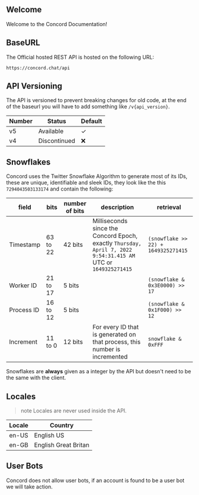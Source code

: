 Welcome
-------
Welcome to the Concord Documentation!

## BaseURL
The Official hosted REST API is hosted on the following URL:

```
https://concord.chat/api
```

## API Versioning

The API is versioned to prevent breaking changes for old code,
at the end of the baseurl you will have to add something like ``/v{api_version}``.

| Number | Status       | Default |
|--------|--------------|---------|
| v5     | Available    | ✓       |
| v4     | Discontinued | ❌      |

## Snowflakes

Concord uses the Twitter Snowflake Algorithm to generate most of its IDs, 
these are unique, identifiable and sleek IDs, they look like the this ``7294043503133174``
and contain the following:

| field      | bits      | number of bits | description                                                                                                       | retrieval                             |
|------------|-----------|----------------|-------------------------------------------------------------------------------------------------------------------|---------------------------------------|
| Timestamp  | 63 to 22  | 42 bits        | Milliseconds since the Concord Epoch, exactly ``Thursday, April 7, 2022 9:54:31.415 AM`` UTC or ``1649325271415`` | ``(snowflake >> 22) + 1649325271415`` |
| Worker ID  | 21 to 17  | 5 bits         |                                                                                                                   | ``(snowflake & 0x3E0000) >> 17``      |
| Process ID | 16 to 12  | 5 bits         |                                                                                                                   | ``(snowflake & 0x1F000) >> 12``       |
| Increment  | 11 to 0   | 12 bits        | For every ID that is generated on that process, this number is incremented                                        | ``snowflake & 0xFFF``                 |

Snowflakes are **always** given as a integer by the API but doesn't need to be the same with the client.

## Locales

> note
> Locales are never used inside the API.

| Locale    | Country               |
|-----------|-----------------------|
| en-US     | English US            |
| en-GB     | English Great Britan  |

## User Bots
Concord does not allow user bots,
if an account is found to be a user bot we will take action.
